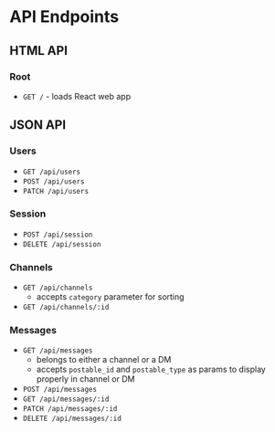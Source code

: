 # API Endpoints

## HTML API

### Root

- `GET /` - loads React web app

## JSON API

### Users

- `GET /api/users`
- `POST /api/users`
- `PATCH /api/users`

### Session

- `POST /api/session`
- `DELETE /api/session`

### Channels

- `GET /api/channels`
  - accepts `category` parameter for sorting
- `GET /api/channels/:id`

### Messages

- `GET /api/messages`
  - belongs to either a channel or a DM
  - accepts `postable_id`  and `postable_type` as params to display properly in channel or DM
- `POST /api/messages`
- `GET /api/messages/:id`
- `PATCH /api/messages/:id`
- `DELETE /api/messages/:id`
